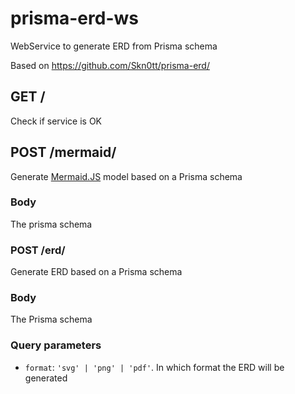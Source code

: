 # prisma-erd-ws
WebService to generate ERD from Prisma schema

Based on https://github.com/Skn0tt/prisma-erd/

## GET /

Check if service is OK

## POST /mermaid/

Generate [Mermaid.JS](https://mermaid.js.org/) model based on a Prisma schema

### Body

The prisma schema

### POST /erd/

Generate ERD based on a Prisma schema

### Body

The Prisma schema

### Query parameters

- `format`: `'svg' | 'png' | 'pdf'`. In which format the ERD will be generated
